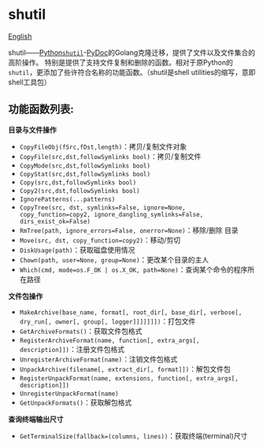 # shutil

[English](./README_en.md)

shutil——[Python`shutil`](https://github.com/python/cpython/blob/3.8/Lib/shutil.py)-[PyDoc](https://docs.python.org/zh-cn/3/library/shutil.html)的Golang克隆迁移，提供了文件以及文件集合的高阶操作。 特别是提供了支持文件复制和删除的函数。相对于原Python的`shutil`，更添加了些许符合名称的功能函数。（shutil是shell utilities的缩写，意即shell工具包）




## 功能函数列表:


**目录与文件操作**

+ `CopyFileObj(fSrc,fDst,length)`：拷贝/复制文件对象
+ `CopyFile(src,dst,followSymlinks bool)`：拷贝/复制文件
+ `CopyMode(src,dst,followSymlinks bool)`
+ `CopyStat(src,dst,followSymlinks bool)`
+ `Copy(src,dst,followSymlinks bool)`
+ `Copy2(src,dst,followSymlinks bool)`
+ `IgnorePatterns(...patterns)`
+ `CopyTree(src, dst, symlinks=False, ignore=None, copy_function=copy2, ignore_dangling_symlinks=False, dirs_exist_ok=False)`
+ `RmTree(path, ignore_errors=False, onerror=None)`：移除/删除 目录
+ `Move(src, dst, copy_function=copy2)`：移动/剪切
+ `DiskUsage(path)`：获取磁盘使用情况
+ `Chown(path, user=None, group=None)`：更改某个目录的主人
+ `Which(cmd, mode=os.F_OK | os.X_OK, path=None)`：查询某个命令的程序所在路径

**文件包操作**

+ `MakeArchive(base_name, format[, root_dir[, base_dir[, verbose[, dry_run[, owner[, group[, logger]]]]]]])`：打包文件
+ `GetArchiveFormats()`：获取文件包格式
+ `RegisterArchiveFormat(name, function[, extra_args[, description]])`：注册文件包格式
+ `UnregisterArchiveFormat(name)`：注销文件包格式
+ `UnpackArchive(filename[, extract_dir[, format]])`：解包文件包
+ `RegisterUnpackFormat(name, extensions, function[, extra_args[, description]])`
+ `UnregisterUnpackFormat(name)`
+ `GetUnpackFormats()`：获取解包格式

**查询终端输出尺寸**


+ `GetTerminalSize(fallback=(columns, lines))`：获取终端(terminal)尺寸
